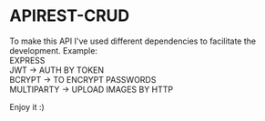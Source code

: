 # APIREST-CRUD

To make this API I've used different dependencies to facilitate the development. Example:      
EXPRESS     
JWT -> AUTH BY TOKEN    
BCRYPT -> TO ENCRYPT PASSWORDS    
MULTIPARTY -> UPLOAD IMAGES BY HTTP 


Enjoy it :)
